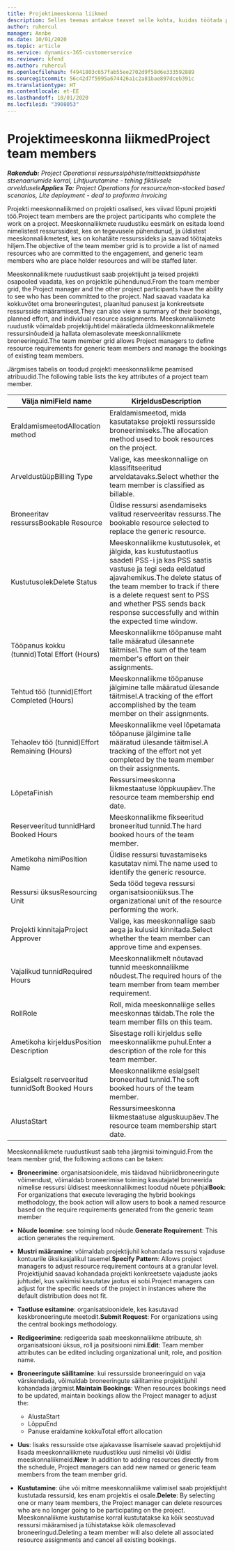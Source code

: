 ```yaml
---
title: Projektimeeskonna liikmed
description: Selles teemas antakse teavet selle kohta, kuidas töötada projekti meeskonnaliikmete teabe, atribuutide ja kavandamisega.
author: ruhercul
manager: Annbe
ms.date: 10/01/2020
ms.topic: article
ms.service: dynamics-365-customerservice
ms.reviewer: kfend
ms.author: ruhercul
ms.openlocfilehash: f4941803c657fab55ee2702d9f58d6e333592889
ms.sourcegitcommit: 56c42d7f5995a674426a1c2a81bae897dceb391c
ms.translationtype: HT
ms.contentlocale: et-EE
ms.lasthandoff: 10/01/2020
ms.locfileid: "3908053"
---
```

# <a name="project-team-members"></a><span data-ttu-id="9b945-103">Projektimeeskonna liikmed</span><span class="sxs-lookup"><span data-stu-id="9b945-103">Project team members</span></span>

<span data-ttu-id="9b945-104">_**Rakendub:** Project Operationsi ressurssipõhiste/mitteaktsiapõhiste stsenaariumide korral,  Lihtjuurutamine - tehing fiktiivsele arveldusele_</span><span class="sxs-lookup"><span data-stu-id="9b945-104">_**Applies To:** Project Operations for resource/non-stocked based scenarios, Lite deployment - deal to proforma invoicing_</span></span>

<span data-ttu-id="9b945-105">Projekti meeskonnaliikmed on projekti osalised, kes viivad lõpuni projekti töö.</span><span class="sxs-lookup"><span data-stu-id="9b945-105">Project team members are the project participants who complete the work on a project.</span></span> <span data-ttu-id="9b945-106">Meeskonnaliikmete ruudustiku eesmärk on esitada loend nimelistest ressurssidest, kes on tegevusele pühendunud, ja üldistest meeskonnaliikmetest, kes on kohatäite ressurssideks ja saavad töötajateks hiljem.</span><span class="sxs-lookup"><span data-stu-id="9b945-106">The objective of the team member grid is to provide a list of named resources who are committed to the engagement, and generic team members who are place holder resources and will be staffed later.</span></span>

<span data-ttu-id="9b945-107">Meeskonnaliikmete ruudustikust saab projektijuht ja teised projekti osapooled vaadata, kes on projektile pühendunud.</span><span class="sxs-lookup"><span data-stu-id="9b945-107">From the team member grid, the Project manager and the other project participants have the ability to see who has been committed to the project.</span></span> <span data-ttu-id="9b945-108">Nad saavad vaadata ka kokkuvõtet oma broneeringutest, plaanitud panusest ja konkreetsete ressursside määramisest.</span><span class="sxs-lookup"><span data-stu-id="9b945-108">They can also view a summary of their bookings, planned effort, and individual resource assignments.</span></span> <span data-ttu-id="9b945-109">Meeskonnaliikmete ruudustik võimaldab projektijuhtidel määratleda üldmeeskonnaliikmetele ressursinõudeid ja hallata olemasolevate meeskonnaliikmete broneeringuid.</span><span class="sxs-lookup"><span data-stu-id="9b945-109">The team member grid allows Project managers to define resource requirements for generic team members and manage the bookings of existing team members.</span></span>

<span data-ttu-id="9b945-110">Järgmises tabelis on toodud projekti meeskonnaliikme peamised atribuudid.</span><span class="sxs-lookup"><span data-stu-id="9b945-110">The following table lists the key attributes of a project team member.</span></span>

| <span data-ttu-id="9b945-111">Välja nimi</span><span class="sxs-lookup"><span data-stu-id="9b945-111">Field name</span></span>          | <span data-ttu-id="9b945-112">Kirjeldus</span><span class="sxs-lookup"><span data-stu-id="9b945-112">Description</span></span>                                                                                                                                                                  |
|--------------------------|-----------------------------------------------------------------------------------------------------------------------------------------------------------------------------------|
| <span data-ttu-id="9b945-113">Eraldamismeetod</span><span class="sxs-lookup"><span data-stu-id="9b945-113">Allocation method</span></span>        | <span data-ttu-id="9b945-114">Eraldamismeetod, mida kasutatakse projekti ressursside broneerimiseks.</span><span class="sxs-lookup"><span data-stu-id="9b945-114">The allocation method used to book resources on the project.</span></span>                                                                         |
| <span data-ttu-id="9b945-115">Arveldustüüp</span><span class="sxs-lookup"><span data-stu-id="9b945-115">Billing Type</span></span>             | <span data-ttu-id="9b945-116">Valige, kas meeskonnaliige on klassifitseeritud arveldatavaks.</span><span class="sxs-lookup"><span data-stu-id="9b945-116">Select whether the team member is classified as billable.</span></span>                                                                                                                                       |
| <span data-ttu-id="9b945-117">Broneeritav ressurss</span><span class="sxs-lookup"><span data-stu-id="9b945-117">Bookable Resource</span></span>        | <span data-ttu-id="9b945-118">Üldise ressursi asendamiseks valitud reserveeritav ressurss.</span><span class="sxs-lookup"><span data-stu-id="9b945-118">The bookable resource selected to replace the generic resource.</span></span>                                                                                                                   |
| <span data-ttu-id="9b945-119">Kustutusolek</span><span class="sxs-lookup"><span data-stu-id="9b945-119">Delete Status</span></span>            | <span data-ttu-id="9b945-120">Meeskonnaliikme kustutusolek, et jälgida, kas kustutustaotlus saadeti PSS-i ja kas PSS saatis vastuse ja tegi seda eeldatud ajavahemikus.</span><span class="sxs-lookup"><span data-stu-id="9b945-120">The delete status of the team member to track if there is a delete request sent to PSS and whether PSS sends back response successfully and within the expected time window.</span></span> |
| <span data-ttu-id="9b945-121">Tööpanus kokku (tunnid)</span><span class="sxs-lookup"><span data-stu-id="9b945-121">Total Effort (Hours)</span></span>     | <span data-ttu-id="9b945-122">Meeskonnaliikme tööpanuse maht talle määratud ülesannete täitmisel.</span><span class="sxs-lookup"><span data-stu-id="9b945-122">The sum of the team member's effort on their assignments.</span></span>                                                                                                                         |
| <span data-ttu-id="9b945-123">Tehtud töö (tunnid)</span><span class="sxs-lookup"><span data-stu-id="9b945-123">Effort Completed (Hours)</span></span> | <span data-ttu-id="9b945-124">Meeskonnaliikme tööpanuse jälgimine talle määratud ülesande täitmisel.</span><span class="sxs-lookup"><span data-stu-id="9b945-124">A tracking of the effort accomplished by the team member on their assignments.</span></span>                                                                                           |
| <span data-ttu-id="9b945-125">Tehaolev töö (tunnid)</span><span class="sxs-lookup"><span data-stu-id="9b945-125">Effort Remaining (Hours)</span></span> | <span data-ttu-id="9b945-126">Meeskonnaliikme veel lõpetamata tööpanuse jälgimine talle määratud ülesande täitmisel.</span><span class="sxs-lookup"><span data-stu-id="9b945-126">A tracking of the effort not yet completed by the team member on their assignments.</span></span>                                                                                    |
| <span data-ttu-id="9b945-127">Lõpeta</span><span class="sxs-lookup"><span data-stu-id="9b945-127">Finish</span></span>                   | <span data-ttu-id="9b945-128">Ressursimeeskonna liikmestaatuse lõppkuupäev.</span><span class="sxs-lookup"><span data-stu-id="9b945-128">The resource team membership end date.</span></span>                                                                                                                                            |
| <span data-ttu-id="9b945-129">Reserveeritud tunnid</span><span class="sxs-lookup"><span data-stu-id="9b945-129">Hard Booked Hours</span></span>        | <span data-ttu-id="9b945-130">Meeskonnaliikme fikseeritud broneeritud tunnid.</span><span class="sxs-lookup"><span data-stu-id="9b945-130">The hard booked hours of the team member.</span></span>                                                                                                                                                                |
| <span data-ttu-id="9b945-131">Ametikoha nimi</span><span class="sxs-lookup"><span data-stu-id="9b945-131">Position Name</span></span>            | <span data-ttu-id="9b945-132">Üldise ressursi tuvastamiseks kasutatav nimi.</span><span class="sxs-lookup"><span data-stu-id="9b945-132">The name used to identify the generic resource.</span></span>                                                                                                                                   |
| <span data-ttu-id="9b945-133">Ressursi üksus</span><span class="sxs-lookup"><span data-stu-id="9b945-133">Resourcing Unit</span></span>          | <span data-ttu-id="9b945-134">Seda tööd tegeva ressursi organisatsiooniüksus.</span><span class="sxs-lookup"><span data-stu-id="9b945-134">The organizational unit of the resource performing the work.</span></span>                                                                                                                      |
| <span data-ttu-id="9b945-135">Projekti kinnitaja</span><span class="sxs-lookup"><span data-stu-id="9b945-135">Project Approver</span></span>         | <span data-ttu-id="9b945-136">Valige, kas meeskonnaliige saab aega ja kulusid kinnitada.</span><span class="sxs-lookup"><span data-stu-id="9b945-136">Select whether the team member can approve time and expenses.</span></span>                                                                                                                     |
| <span data-ttu-id="9b945-137">Vajalikud tunnid</span><span class="sxs-lookup"><span data-stu-id="9b945-137">Required Hours</span></span>           | <span data-ttu-id="9b945-138">Meeskonnaliikmelt nõutavad tunnid meeskonnaliikme nõudest.</span><span class="sxs-lookup"><span data-stu-id="9b945-138">The required hours of the team member from team member requirement.</span></span>                                                                                                                       |
| <span data-ttu-id="9b945-139">Roll</span><span class="sxs-lookup"><span data-stu-id="9b945-139">Role</span></span>                     | <span data-ttu-id="9b945-140">Roll, mida meeskonnaliige selles meeskonnas täidab.</span><span class="sxs-lookup"><span data-stu-id="9b945-140">The role the team member fills on this team.</span></span>                                                                                                                                |
| <span data-ttu-id="9b945-141">Ametikoha kirjeldus</span><span class="sxs-lookup"><span data-stu-id="9b945-141">Position Description</span></span>     | <span data-ttu-id="9b945-142">Sisestage rolli kirjeldus selle meeskonnaliikme puhul.</span><span class="sxs-lookup"><span data-stu-id="9b945-142">Enter a description of the role for this team member.</span></span>                                                                                                                             |
| <span data-ttu-id="9b945-143">Esialgselt reserveeritud tunnid</span><span class="sxs-lookup"><span data-stu-id="9b945-143">Soft Booked Hours</span></span>        | <span data-ttu-id="9b945-144">Meeskonnaliikme esialgselt broneeritud tunnid.</span><span class="sxs-lookup"><span data-stu-id="9b945-144">The soft booked hours of the team member.</span></span>                                                                                                                                                                 |
| <span data-ttu-id="9b945-145">Alusta</span><span class="sxs-lookup"><span data-stu-id="9b945-145">Start</span></span>                    | <span data-ttu-id="9b945-146">Ressursimeeskonna liikmestaatuse alguskuupäev.</span><span class="sxs-lookup"><span data-stu-id="9b945-146">The resource team membership start date.</span></span>                                                                                                                                          |

<span data-ttu-id="9b945-147">Meeskonnaliikmete ruudustikust saab teha järgmisi toiminguid.</span><span class="sxs-lookup"><span data-stu-id="9b945-147">From the team member grid, the following actions can be taken:</span></span>

- <span data-ttu-id="9b945-148">**Broneerimine**: organisatsioonidele, mis täidavad hübriidbroneeringute võimendust, võimaldab broneerimise toiming kasutajatel broneerida nimelise ressursi üldisest meeskonnaliikmest loodud nõuete põhjal</span><span class="sxs-lookup"><span data-stu-id="9b945-148">**Book**: For organizations that execute leveraging the hybrid bookings methodology, the book action will allow users to book a named resource based on the require requirements generated from the generic team member</span></span>
- <span data-ttu-id="9b945-149">**Nõude loomine**: see toiming lood nõude.</span><span class="sxs-lookup"><span data-stu-id="9b945-149">**Generate Requirement**: This action generates the requirement.</span></span>
- <span data-ttu-id="9b945-150">**Mustri määramine**: võimaldab projektijuhil kohandada ressursi vajaduse kontuurile üksikasjalikul tasemel.</span><span class="sxs-lookup"><span data-stu-id="9b945-150">**Specify Pattern**: Allows project managers to adjust resource requirement contours at a granular level.</span></span> <span data-ttu-id="9b945-151">Projektijuhid saavad kohandada projekti konkreetsete vajaduste jaoks juhtudel, kus vaikimisi kasutatav jaotus ei sobi.</span><span class="sxs-lookup"><span data-stu-id="9b945-151">Project managers can adjust for the specific needs of the project in instances where the default distribution does not fit.</span></span>
- <span data-ttu-id="9b945-152">**Taotluse esitamine**: organisatsioonidele, kes kasutavad keskbroneeringute meetodit.</span><span class="sxs-lookup"><span data-stu-id="9b945-152">**Submit Request**: For organizations using the central bookings methodology.</span></span>
- <span data-ttu-id="9b945-153">**Redigeerimine**: redigeerida saab meeskonnaliikme atribuute, sh organisatsiooni üksus, roll ja positsiooni nimi.</span><span class="sxs-lookup"><span data-stu-id="9b945-153">**Edit**: Team member attributes can be edited including organizational unit, role, and position name.</span></span>
- <span data-ttu-id="9b945-154">**Broneeringute säilitamine**: kui ressursside broneeringuid on vaja värskendada, võimaldab broneeringute säilitamine projektijuhil kohandada järgmist.</span><span class="sxs-lookup"><span data-stu-id="9b945-154">**Maintain Bookings**: When resources bookings need to be updated, maintain bookings allow the Project manager to adjust the:</span></span>

    - <span data-ttu-id="9b945-155">Alusta</span><span class="sxs-lookup"><span data-stu-id="9b945-155">Start</span></span>
    - <span data-ttu-id="9b945-156">Lõppu</span><span class="sxs-lookup"><span data-stu-id="9b945-156">End</span></span>
    - <span data-ttu-id="9b945-157">Panuse eraldamine kokku</span><span class="sxs-lookup"><span data-stu-id="9b945-157">Total effort allocation</span></span>

- <span data-ttu-id="9b945-158">**Uus**: lisaks ressursside otse ajakavasse lisamisele saavad projektijuhid lisada meeskonnaliikmete ruudustikku uusi nimelisi või üldisi meeskonnaliikmeid.</span><span class="sxs-lookup"><span data-stu-id="9b945-158">**New**: In addition to adding resources directly from the schedule, Project managers can add new named or generic team members from the team member grid.</span></span>
- <span data-ttu-id="9b945-159">**Kustutamine**: ühe või mitme meeskonnaliikme valimisel saab projektijuht kustutada ressursid, kes enam projektis ei osale.</span><span class="sxs-lookup"><span data-stu-id="9b945-159">**Delete**: By selecting one or many team members, the Project manager can delete resources who are no longer going to be participating on the project.</span></span> <span data-ttu-id="9b945-160">Meeskonnaliikme kustutamise korral kustutatakse ka kõik seostuvad ressursi määramised ja tühistatakse kõik olemasolevad broneeringud.</span><span class="sxs-lookup"><span data-stu-id="9b945-160">Deleting a team member will also delete all associated resource assignments and  cancel all existing bookings.</span></span>
